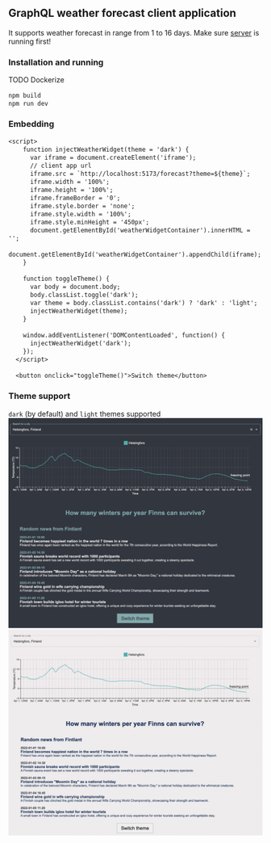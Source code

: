 ## GraphQL weather forecast client application
It supports weather forecast in range from 1 to 16 days.
Make sure [server](https://github.com/lappi-lynx/weather_widget_api) is running first!

### Installation and running
TODO Dockerize
```
npm build
npm run dev
```

### Embedding
```
<script>
    function injectWeatherWidget(theme = 'dark') {
      var iframe = document.createElement('iframe');
      // client app url
      iframe.src = `http://localhost:5173/forecast?theme=${theme}`;
      iframe.width = '100%';
      iframe.height = '100%';
      iframe.frameBorder = '0';
      iframe.style.border = 'none';
      iframe.style.width = '100%';
      iframe.style.minHeight = '450px';
      document.getElementById('weatherWidgetContainer').innerHTML = '';
      document.getElementById('weatherWidgetContainer').appendChild(iframe);
    }

    function toggleTheme() {
      var body = document.body;
      body.classList.toggle('dark');
      var theme = body.classList.contains('dark') ? 'dark' : 'light';
      injectWeatherWidget(theme);
    }

    window.addEventListener('DOMContentLoaded', function() {
      injectWeatherWidget('dark');
    });
  </script>

  <button onclick="toggleTheme()">Switch theme</button>
```
### Theme support
`dark` (by default) and `light` themes supported
![Dark theme](./examples/dark_theme.jpeg)
![Light theme](./examples/light_theme.jpeg)

